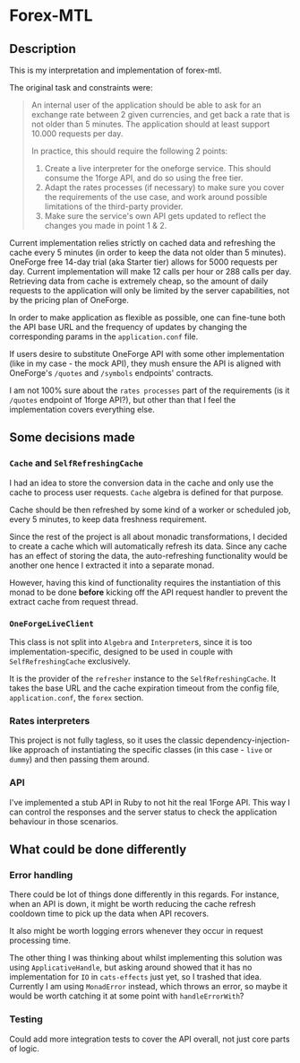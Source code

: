 # Forex-MTL

## Description

This is my interpretation and implementation of forex-mtl.

The original task and constraints were:

> An internal user of the application should be able to ask for an exchange rate between 
> 2 given currencies, and get back a rate that is not older than 5 minutes.
> The application should at least support 10.000 requests per day.
>
> In practice, this should require the following 2 points:
>
> 1. Create a live interpreter for the oneforge service. This should consume the 1forge API, and do so using the free tier.
> 2. Adapt the rates processes (if necessary) to make sure you cover the requirements of the use case, and work around possible limitations of the third-party provider.
> 3. Make sure the service's own API gets updated to reflect the changes you made in point 1 & 2.

Current implementation relies strictly on cached data and refreshing the cache every 5 minutes
(in order to keep the data not older than 5 minutes). OneForge free 14-day trial (aka Starter tier)
allows for 5000 requests per day. Current implementation will make 12 calls per hour or 288 calls per day.
Retrieving data from cache is extremely cheap, so the amount of daily requests to the application
will only be limited by the server capabilities, not by the pricing plan of OneForge.

In order to make application as flexible as possible, one can fine-tune both the API base URL
and the frequency of updates by changing the corresponding params in the `application.conf` file.

If users desire to substitute OneForge API with some other implementation (like in my case - the mock API),
they mush ensure the API is aligned with OneForge's `/quotes` and `/symbols` endpoints' contracts. 

I am not 100% sure about the `rates processes` part of the requirements (is it `/quotes` endpoint of 1forge API?),
but other than that I feel the implementation covers everything else.

## Some decisions made

### `Cache` and `SelfRefreshingCache`

I had an idea to store the conversion data in the cache and only use the cache to process user requests.
`Cache` algebra is defined for that purpose.

Cache should be then refreshed by some kind of a worker or scheduled job, every 5 minutes, to keep data freshness requirement.

Since the rest of the project is all about monadic transformations, I decided to create a cache which will automatically
refresh its data. Since any cache has an effect of storing the data, the auto-refreshing functionality would be another one
hence I extracted it into a separate monad.

However, having this kind of functionality requires the instantiation of this monad to be done **before**
kicking off the API request handler to prevent the extract cache from request thread.

### `OneForgeLiveClient`

This class is not split into `Algebra` and `Interpreter`s, since it is too implementation-specific,
designed to be used in couple with `SelfRefreshingCache` exclusively. 

It is the provider of the `refresher` instance to the `SelfRefreshingCache`. It takes the base URL and the
cache expiration timeout from the config file, `application.conf`, the `forex` section.

### Rates interpreters

This project is not fully tagless, so it uses the classic dependency-injection-like approach of instantiating the
specific classes (in this case - `live` or `dummy`) and then passing them around.

### API

I've implemented a stub API in Ruby to not hit the real 1Forge API.
This way I can control the responses and the server status to check the application behaviour in those scenarios.

## What could be done differently

### Error handling

There could be lot of things done differently in this regards.
For instance, when an API is down, it might be worth reducing the cache refresh cooldown time
to pick up the data when API recovers.

It also might be worth logging errors whenever they occur in request processing time.

The other thing I was thinking about whilst implementing this solution was using `ApplicativeHandle`, but asking around
showed that it has no implementation for `IO` in `cats-effects` just yet, so I trashed that idea. Currently I am using
`MonadError` instead, which throws an error, so maybe it would be worth catching it at some point with `handleErrorWith`? 

### Testing

Could add more integration tests to cover the API overall, not just core parts of logic.
